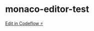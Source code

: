 # monaco-editor-test

[Edit in Codeflow ⚡️](https://stackblitz.com/~/github.com/caleb1248/monaco-editor-test)